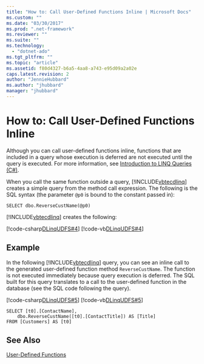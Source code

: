 ```yaml
---
title: "How to: Call User-Defined Functions Inline | Microsoft Docs"
ms.custom: ""
ms.date: "03/30/2017"
ms.prod: ".net-framework"
ms.reviewer: ""
ms.suite: ""
ms.technology: 
  - "dotnet-ado"
ms.tgt_pltfrm: ""
ms.topic: "article"
ms.assetid: f80d4327-b6a5-4aa8-a743-e95d09a2a02e
caps.latest.revision: 2
author: "JennieHubbard"
ms.author: "jhubbard"
manager: "jhubbard"
---
```

# How to: Call User-Defined Functions Inline
Although you can call user-defined functions inline, functions that are included in a query whose execution is deferred are not executed until the query is executed. For more information, see [Introduction to LINQ Queries (C#)](~/docs/csharp/programming-guide/concepts/linq/introduction-to-linq-queries.md).  
  
 When you call the same function outside a query, [!INCLUDE[vbtecdlinq](../../../../../../includes/vbtecdlinq-md.md)] creates a simple query from the method call expression. The following is the SQL syntax (the parameter `@p0` is bound to the constant passed in):  
  
```  
SELECT dbo.ReverseCustName(@p0)  
```  
  
 [!INCLUDE[vbtecdlinq](../../../../../../includes/vbtecdlinq-md.md)] creates the following:  
  
 [!code-csharp[DLinqUDFS#4](../../../../../../samples/snippets/csharp/VS_Snippets_Data/DLinqUDFS/cs/Program.cs#4)]
 [!code-vb[DLinqUDFS#4](../../../../../../samples/snippets/visualbasic/VS_Snippets_Data/DLinqUDFS/vb/Module1.vb#4)]  
  
## Example  
 In the following [!INCLUDE[vbtecdlinq](../../../../../../includes/vbtecdlinq-md.md)] query, you can see an inline call to the generated user-defined function method `ReverseCustName`. The function is not executed immediately because query execution is deferred. The SQL built for this query translates to a call to the user-defined function in the database (see the SQL code following the query).  
  
 [!code-csharp[DLinqUDFS#5](../../../../../../samples/snippets/csharp/VS_Snippets_Data/DLinqUDFS/cs/Program.cs#5)]
 [!code-vb[DLinqUDFS#5](../../../../../../samples/snippets/visualbasic/VS_Snippets_Data/DLinqUDFS/vb/Module1.vb#5)]  
  
```  
SELECT [t0].[ContactName],  
    dbo.ReverseCustName([t0].[ContactTitle]) AS [Title]  
FROM [Customers] AS [t0]  
```  
  
## See Also  
 [User-Defined Functions](../../../../../../docs/framework/data/adonet/sql/linq/user-defined-functions.md)